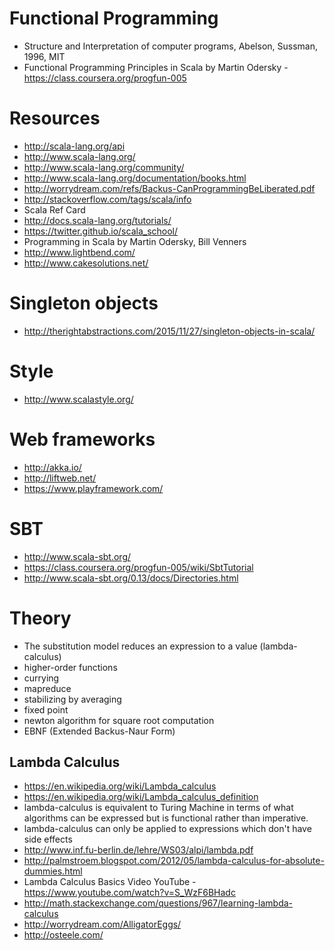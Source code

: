 # Functional Programming
- Structure and Interpretation of computer programs, Abelson, Sussman, 1996, MIT
- Functional Programming Principles in Scala by Martin Odersky - https://class.coursera.org/progfun-005

# Resources
- http://scala-lang.org/api
- http://www.scala-lang.org/
- http://www.scala-lang.org/community/
- http://www.scala-lang.org/documentation/books.html
- http://worrydream.com/refs/Backus-CanProgrammingBeLiberated.pdf
- http://stackoverflow.com/tags/scala/info
- Scala Ref Card
- http://docs.scala-lang.org/tutorials/
- https://twitter.github.io/scala_school/
- Programming in Scala by Martin Odersky, Bill Venners
- http://www.lightbend.com/
- http://www.cakesolutions.net/

# Singleton objects
- http://therightabstractions.com/2015/11/27/singleton-objects-in-scala/

# Style
- http://www.scalastyle.org/

# Web frameworks
- http://akka.io/
- http://liftweb.net/
- https://www.playframework.com/

# SBT
- http://www.scala-sbt.org/
- https://class.coursera.org/progfun-005/wiki/SbtTutorial
- http://www.scala-sbt.org/0.13/docs/Directories.html

# Theory
- The substitution model reduces an expression to a value (lambda-calculus)
- higher-order functions
- currying
- mapreduce
- stabilizing by averaging
- fixed point
- newton algorithm for square root computation
- EBNF (Extended Backus-Naur Form)

## Lambda Calculus
- https://en.wikipedia.org/wiki/Lambda_calculus
- https://en.wikipedia.org/wiki/Lambda_calculus_definition
- lambda-calculus is equivalent to Turing Machine in terms of what algorithms can be expressed but is functional rather than imperative.
- lambda-calculus can only be applied to expressions which don't have side effects
- http://www.inf.fu-berlin.de/lehre/WS03/alpi/lambda.pdf
- http://palmstroem.blogspot.com/2012/05/lambda-calculus-for-absolute-dummies.html
- Lambda Calculus Basics Video YouTube - https://www.youtube.com/watch?v=S_WzF6BHadc
- http://math.stackexchange.com/questions/967/learning-lambda-calculus
- http://worrydream.com/AlligatorEggs/
- http://osteele.com/
